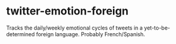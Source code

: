 twitter-emotion-foreign
=======================

Tracks the daily/weekly emotional cycles of tweets in a yet-to-be-determined foreign language.  Probably French/Spanish.